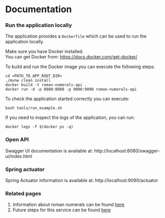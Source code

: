 # Documentation

### Run the application locally

The application provides a `Dockerfile` which can be used to run the application locally.

Make sure you have Docker installed.<br>
You can get Docker from: https://docs.docker.com/get-docker/

To build and run the Docker image you can execute the following steps:
```shell
cd <PATH_TO_APP_ROOT_DIR>
./mvnw clean install
docker build -t roman-numerals-api .
docker run -d -p 8080:8080 -p 9090:9090 roman-numerals-api
```

To check the application started correctly you can execute:
```shell
bash tools/run_example.sh
```

If you need to inspect the logs of the application, you can run:
```shell
docker logs -f $(docker ps -q)
```

### Open API

Swagger UI documentation is available at:
http://localhost:8080/swagger-ui/index.html

### Spring actuator

Spring Actuator information is available at:
http://localhost:9090/actuator

### Related pages

1. Information about roman numerals can be found [here](roman.md)
2. Future steps for this service can be found [here](plans.md)